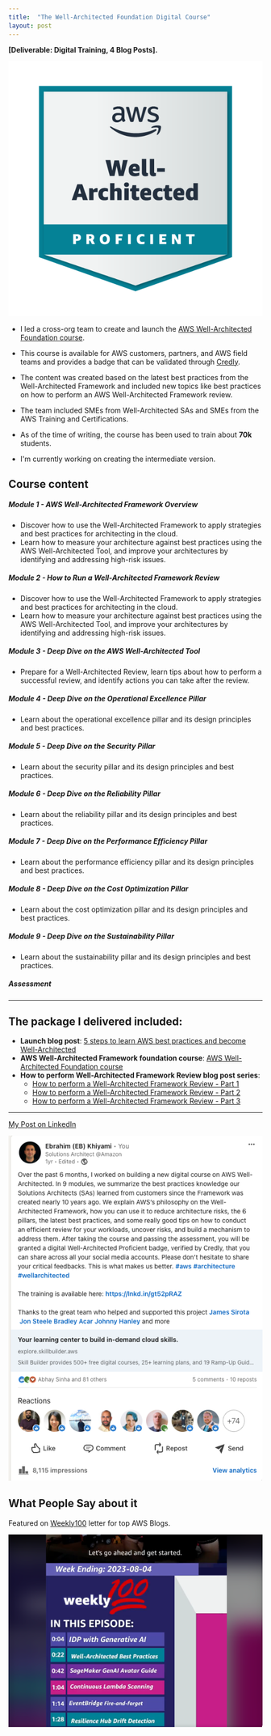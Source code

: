 ```yaml
---
title:  "The Well-Architected Foundation Digital Course"
layout: post
---
```

**[Deliverable: Digital Training, 4 Blog Posts].**

<img src="/assets/wa.png" alt="wa"> 



* I led a cross-org team to create and launch the [AWS Well-Architected Foundation course](https://explore.skillbuilder.aws/learn/course/external/view/elearning/108/aws-well-architected-foundations).

* This course is available for AWS customers, partners, and AWS field teams and provides a badge that can be validated through [Credly](https://info.credly.com/).

* The content was created based on the latest best practices from the Well-Architected Framework and included new topics like best practices on how to perform an AWS Well-Architected Framework review.

* The team included SMEs from Well-Architected SAs and SMEs from the AWS Training and Certifications.

* As of the time of writing, the course has been used to train about **70k** students.

* I'm currently working on creating the intermediate version.


## Course content

##### Module 1 - AWS Well-Architected Framework Overview
- Discover how to use the Well-Architected Framework to apply strategies and best practices for architecting in the cloud.
- Learn how to measure your architecture against best practices using the AWS Well-Architected Tool, and improve your architectures by identifying and addressing high-risk issues.

##### Module 2 - How to Run a Well-Architected Framework Review
- Discover how to use the Well-Architected Framework to apply strategies and best practices for architecting in the cloud.
- Learn how to measure your architecture against best practices using the AWS Well-Architected Tool, and improve your architectures by identifying and addressing high-risk issues.

##### Module 3 - Deep Dive on the AWS Well-Architected Tool
- Prepare for a Well-Architected Review, learn tips about how to perform a successful review, and identify actions you can take after the review.

##### Module 4 - Deep Dive on the Operational Excellence Pillar
- Learn about the operational excellence pillar and its design principles and best practices.

##### Module 5 - Deep Dive on the Security Pillar
- Learn about the security pillar and its design principles and best practices.

##### Module 6 - Deep Dive on the Reliability Pillar
- Learn about the reliability pillar and its design principles and best practices.

##### Module 7 - Deep Dive on the Performance Efficiency Pillar
- Learn about the performance efficiency pillar and its design principles and best practices.

##### Module 8 - Deep Dive on the Cost Optimization Pillar
- Learn about the cost optimization pillar and its design principles and best practices.

##### Module 9 - Deep Dive on the Sustainability Pillar
- Learn about the sustainability pillar and its design principles and best practices.

##### Assessment

***

## The package I delivered included:

- **Launch blog post**: [5 steps to learn AWS best practices and become Well-Architected](https://aws.amazon.com/blogs/training-and-certification/5-steps-to-learn-aws-best-practices-and-become-well-architected/)
- **AWS Well-Architected Framework foundation course**: [AWS Well-Architected Foundation course](https://explore.skillbuilder.aws/learn/course/external/view/elearning/108/aws-well-architected-foundations)
- **How to perform Well-Architected Framework Review blog post series**:
  - [How to perform a Well-Architected Framework Review - Part 1](https://aws.amazon.com/blogs/mt/how-to-perform-a-well-architected-framework-review-part1/)
  - [How to perform a Well-Architected Framework Review - Part 2](https://aws.amazon.com/blogs/mt/how-to-perform-a-well-architected-framework-review-part2/)
  - [How to perform a Well-Architected Framework Review - Part 3](https://aws.amazon.com/blogs/mt/how-to-perform-a-well-architected-framework-review-part3/)
 
***

[My Post on LinkedIn](https://www.linkedin.com/posts/eb-khiyami_your-learning-center-to-build-in-demand-cloud-activity-7084204478853246976-gtEj?utm_source=share&utm_medium=member_desktop)

<img src="/assets/wa-post.png" alt="post"> 

## What People Say about it

Featured on [Weekly100](https://www.linkedin.com/posts/johnataws_weekly100-follow-episode30-activity-7094318774895443968-v8IU?utm_source=share&utm_medium=member_desktop) letter for top AWS Blogs.

<img src="/assets/weekly.png" alt="weekly"> 
